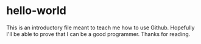 # hello-world
This is an introductory file meant to teach me how to use Github.
Hopefully I'll be able to prove that I can be a good programmer. Thanks for reading.
